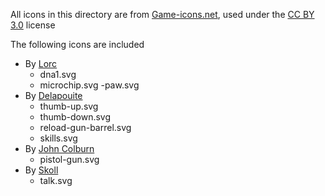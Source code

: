 All icons in this directory are from [Game-icons.net](game-icons.net), used under the [CC BY 3.0](https://creativecommons.org/licenses/by/3.0/) license

The following icons are included
- By [Lorc](https://lorcblog.blogspot.com/)
	- dna1.svg
	- microchip.svg
	-paw.svg
- By [Delapouite](https://delapouite.com/)
	- thumb-up.svg
	- thumb-down.svg
	- reload-gun-barrel.svg
	- skills.svg
- By [John Colburn](https://ninmunanmu.com/)
	- pistol-gun.svg
- By [Skoll](https://game-icons.net/)
	- talk.svg
